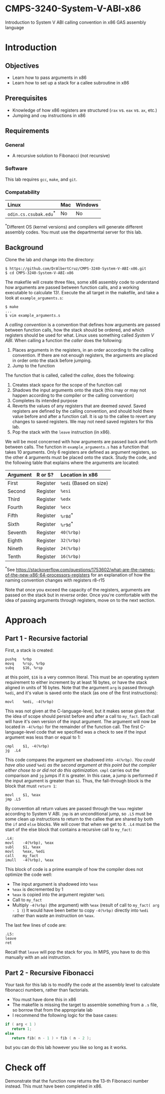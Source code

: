# CMPS-3240-System-V-ABI-x86
Introduction to System V ABI calling convention in x86 GAS assembly language

# Introduction

## Objectives

* Learn how to pass arguments in x86
* Learn how to set up a stack for a callee subroutine in x86


## Prerequisites

* Knowledge of how x86 registers are structured (`rax` vs. `eax` vs. `ax`, etc.)
* Jumping and `cmp` instructions in x86

## Requirements

### General

* A recursive solution to Fibonacci (not recursive)

### Software

This lab requires `gcc`, `make`, and `git`.

### Compatability

| Linux | Mac | Windows |
| :--- | :--- | :--- |
| `odin.cs.csubak.edu`<sup>*</sup> | No | No |

<sup>*</sup>Different OS (kernel versions) and compilers will generate different assembly codes. You must use the departmental server for this lab.

## Background

Clone the lab and change into the directory:

```shell
$ https://github.com/DrAlbertCruz/CMPS-3240-System-V-ABI-x86.git
$ cd CMPS-3240-System-V-ABI-x86
```

The makefile will create three files, some x86 assembly code to understand how arguments are passed between function calls, and a working executable to calculate 13!. Execute the all target in the makefile, and take a look at `example_arguments.s`:

```shell
$ make
...
$ vim example_arguments.s
```

A *calling convention* is a convention that defines how arguments are passed between function calls, how the stack should be ordered, and which registers should be used for what. Linux uses something called *System V ABI*. When calling a function the *caller* does the following:

1. Places arguments in the registers, in an order according to the calling convention. If there are not enough registers, the arguments are placed in order onto the stack before jumping.
1. Jump to the function

The function that is called, called the *callee*, does the following:

1. Creates stack space for the scope of the function call
1. Shadows the input arguments onto the stack (this may or may not happen according to the compiler or the calling convention)
1. Completes its intended purpose
1. Reverts the values of any registers that are deemed *saved*. Saved registers are defined by the calling convention, and should hold there value before and after a function call. It is up to the callee to revert any changes to saved registers. We may not need saved registers for this lab.
1. Pop the stack with the `leave` instruction (in x86).

We will be most concerned with how arguments are passed back and forth between calls. The function in `example_arguments.s` has a function that takes 10 arguments. Only 6 registers are defined as argument registers, so the other 4 arguments must be placed onto the stack. Study the code, and the following table that explains where the arguments are located:

| Argument | R or S? | Location in x86 |
| :--- | :--- | :--- |
| First | Register | `%edi` (Based on size) |
| Second | Register | `%esi` |
| Third | Register | `%edx` |
| Fourth | Register | `%ecx` |
| Fifth | Register | `%r8d`<sup>*</sup> |
| Sixth | Register | `%r9d`<sup>*</sup> |
| Seventh | Register | `40(%rbp)` |
| Eighth | Register | `32(%rbp)` |
| Nineth | Register | `24(%rbp)` |
| Tenth | Register | `16(%rbp)` |

<sup>*</sup>See https://stackoverflow.com/questions/1753602/what-are-the-names-of-the-new-x86-64-processors-registers for an explanation of how the naming convention changes with registers r8-r15

Note that once you exceed the capacity of the registers, arguments are passed on the stack but in *reverse* order. Once you're comfortable with the idea of passing arguments through registers, move on to the next section.

# Approach

## Part 1 - Recursive factorial

First, a stack is created:

```x86
pushq   %rbp
movq    %rsp, %rbp
subq    $16, %rsp
```

at this point, `$16` is a very common literal. This must be an operating system requirement to either increment by at least 16 bytes, or have the stack aligned in units of 16 bytes. Note that the argument `arg` is passed through `%edi`, and it's value is saved onto the stack (as one of the first instructions):

```x86
movl    %edi, -4(%rbp)
```

This was not given at the C-language-level, but it makes sense given that the idea of scope should persist before and after a call to `my_fact`. Each call will have it's own version of the input argument. The argument will now be located in `-4(%rbp)` for the remainder of the function call. The first C-language-level code that we specified was a check to see if the input argument was less than or equal to 1:

```x86
cmpl    $1, -4(%rbp)
jg  .L4
```

This code compares the argument we shadowed into `-4(%rbp)`. *You could have also used `%edi` as the second argument at this point but the compiler either chose to or did not do this optimization.* `cmpl` carries out the comparison and `jg` jumps if it is greater. In this case, a jump is performed if the input argument is greater than `$1`. Thus, the fall-through block is the block that must `return 1`:

```x86
movl    $1, %eax
jmp .L5
```

By convention all return values are passed through the `%eax` register according to System V ABI. `jmp` is an unconditional jump, so `.L5` must be some clean up instructions to return to the callee that are shared by both the `if` and `else` blocks. We will cover that when we get to it. `.L4` must be the start of the else block that contains a recursive call to `my_fact`:

```x86
.L4:
movl    -4(%rbp), %eax
subl    $1, %eax
movl    %eax, %edi
call    my_fact
imull   -4(%rbp), %eax
```

This block of code is a prime example of how the compiler does not optimize the code well:
* The input argument is shadowed into `%eax`
* `%eax` is decremented by 1
* `%eax` is copied into the argument register `%edi`
* Call to `my_fact`
* Multiply `-4(%rbp)` (the argument) with `%eax` (result of call to `my_fact( arg - 1 )`)
It would have been better to copy `-4(%rbp)` directly into `%edi` rather than waste an instruction on `%eax`.

The last few lines of code are:

```x86
.L5:
leave
ret
```

Recall that `leave` will pop the stack for you. In MIPS, you have to do this manually with an `add` instruction.

## Part 2 - Recursive Fibonacci

Your task for this lab is to modify the code at the assembly level to calculate fibonacci numbers, rather than factorials.

* You must have done this in x86
* The makefile is missing the target to assemble something from a `.s` file, so borrow that from the appropriate lab
* I recommend the following logic for the base cases:
```c
if ( arg < 1 )
   return 1;
else
   return fib( n - 1 ) + fib ( n - 2 );
```
but you can do this lab however you like so long as it works.

# Check off

Demonstrate that the function now returns the 13-th Fibonacci number instead. This must have been completed in x86.
